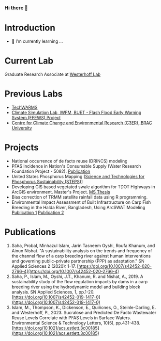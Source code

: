 ### Hi there 👋

# Introduction

- 🌱 I’m currently learning ...

# Current Lab
Graduate Research Associate at [Westerhoff Lab](https://westerhoff.engineering.asu.edu/)

# Previous Labs
- [TechWARMS](https://www.techwarms.org/old-team)
- [Climate Simulation Lab, IWFM, BUET - Flash Flood Early Warning System (FFEWS) Project](https://ffews.github.io/about.html)
- [Centre for Climate Change and Environmental Research (C3ER), BRAC University](https://www.bracu.ac.bd/academics/centres-and-initiatives/c3er)

# Projects

- National occurrence of de facto reuse (DRINCS) modeling
- PFAS Incidence in Nation's Consumable Supply (Water Research Foundation Project - 5082). [Publication](https://doi.org/10.1021/acs.estlett.3c00185)
- United States Phosphorus Mapping [[Science and Technologies for Phosphorus Sustainability (STEPS)](https://steps-center.org/)]
- Developing GIS based vegetated swale algorithm for TDOT Highways in ArcGIS environment. Master's Project. [MS Thesis](http://login.ezproxy1.lib.asu.edu/login?url=https://www.proquest.com/dissertations-theses/development-gis-based-algorithm-delineate-median/docview/2445995494/se-2?accountid=4485)
- Bias correction of TRMM satellite rainfall data using R programming.
- Environmental Impact Assessment of Built Infrastructure on Carp Fish Breeding in the Halda River, Bangladesh, Using ArcSWAT Modeling [Publication 1](https://doi.org/10.1007/s42452-020-2766-4) [Publication 2](https://doi.org/10.1007/s42452-019-1417-0)

# Publications
1. Saha, Probal, Minhazul Islam, Jarin Tasneem Oyshi, Roufa Khanum, and Ainun Nishat. "A sustainability analysis on the trends and frequency of the channel flow of a carp breeding river against human interventions and governing public–private partnership (PPP) as adaptation." SN Applied Sciences 2 (2020): 1-17. [https://doi.org/10.1007/s42452-020-2766-4](https://doi.org/10.1007/s42452-020-2766-4)
2. Saha, P., Islam, M., Oyshi, J.T., Khanum, R. and Nishat, A., 2019. A sustainability study of the flow regulation impacts by dams in a carp breeding river using the hydrodynamic model and building block analysis. SN Applied Sciences, 1, pp.1-20. [https://doi.org/10.1007/s42452-019-1417-0](https://doi.org/10.1007/s42452-019-1417-0)
3. Islam, M., Thompson, K., Dickenson, E., Quiñones, O., Steinle-Darling, E. and Westerhoff, P., 2023. Sucralose and Predicted De Facto Wastewater Reuse Levels Correlate with PFAS Levels in Surface Waters. Environmental Science & Technology Letters, 10(5), pp.431-438. [https://doi.org/10.1021/acs.estlett.3c00185](https://doi.org/10.1021/acs.estlett.3c00185)
